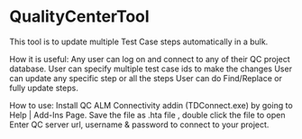 # QualityCenterTool
This tool is to update multiple Test Case steps automatically in a bulk. 

How it is useful:
Any user can log on and connect to any of their QC project database.
User can specify multiple test case ids to make the changes
User can update any specific step or all the steps
User can do Find/Replace or fully update steps.

How to use:
Install QC ALM Connectivity addin (TDConnect.exe) by going to Help | Add-Ins Page.
Save the file as .hta file , double click the file to open
Enter QC server url, username & password to connect to your project.
